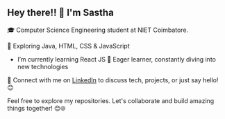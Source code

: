 ## Hey there!! 👋 I'm Sastha 
 
🎓 Computer Science Engineering student at NIET Coimbatore.   
 
🌟 Exploring Java, HTML, CSS & JavaScript 
- I’m currently learning React JS
🚀 Eager learner, constantly diving into new technologies  

🔗 Connect with me on [LinkedIn](https://www.linkedin.com/in/yogasastha) to discuss tech, projects, or just say hello! 😊

Feel free to explore my repositories. Let's collaborate and build amazing things together! 😊🌐
